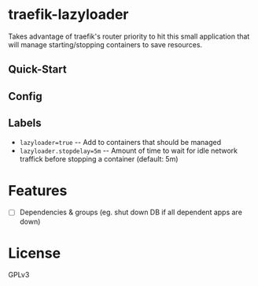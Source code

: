 # traefik-lazyloader

Takes advantage of traefik's router priority to hit this small application that will manage
starting/stopping containers to save resources.

## Quick-Start

## Config

## Labels

* `lazyloader=true` -- Add to containers that should be managed
* `lazyloader.stopdelay=5m` -- Amount of time to wait for idle network traffick before stopping a container (default: 5m)

# Features

- [ ] Dependencies & groups (eg. shut down DB if all dependent apps are down)

# License

GPLv3
